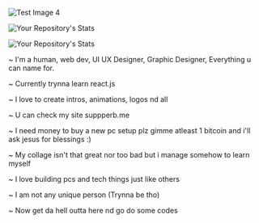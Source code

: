![Test Image 4](https://github.com/tograh/testrepository/3DTest.png)

![Your Repository's Stats](https://github-readme-stats.vercel.app/api?username=Yaxraj-rajput&show_icons=true)

![Your Repository's Stats](https://github-readme-stats.vercel.app/api/top-langs/?username=Yaxraj-rajput&theme=blue-black)

~ I'm a human, web dev, UI UX Designer, Graphic Designer, Everything u can name for.

~ Currently trynna learn react.js 

~ I love to create intros, animations, logos nd all

~ U can check my site suppperb.me

~ I need money to buy a new pc setup plz gimme atleast 1 bitcoin and i'll ask jesus for blessings :)

~ My collage isn't that great nor too bad but i manage somehow to learn myself

~ I love building pcs and tech things just like others

~ I am not any unique person (Trynna be tho)

~ Now get da hell outta here nd go do some codes




